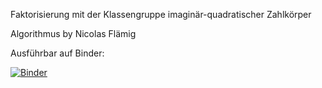 Faktorisierung mit der Klassengruppe imaginär-quadratischer Zahlkörper

Algorithmus by Nicolas Flämig

Ausführbar auf Binder: 

[![Binder](https://mybinder.org/badge_logo.svg)](https://mybinder.org/v2/gh/Zotelkopf/Faktorisierung/HEAD)

